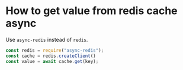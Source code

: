 # How to get value from redis cache async

Use `async-redis` instead of `redis`. 

```js
const redis = require("async-redis");
const cache = redis.createClient()
const value = await cache.get(key);
```